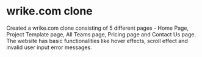 # wrike.com clone

Created a wrike.com clone consisting of 5 different pages - Home Page, Project Template page, All Teams page, Pricing page and Contact Us page.
The website has basic functionalities like hover effects, scroll effect and invalid user input error messages.
